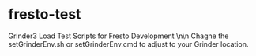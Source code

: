 fresto-test
===========

Grinder3 Load Test Scripts for Fresto Development \n\n
Chagne the setGrinderEnv.sh or setGrinderEnv.cmd to adjust to your Grinder location.
